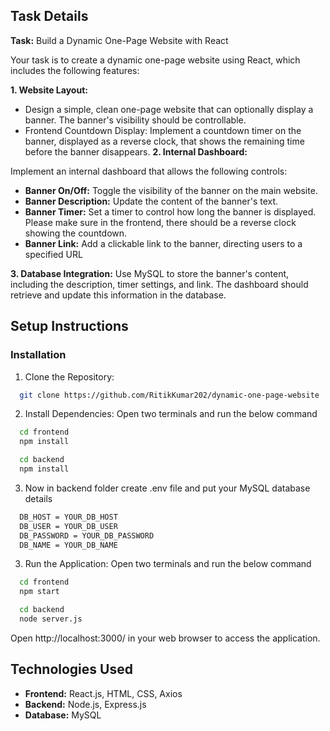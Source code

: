 ## Task Details

**Task:** Build a Dynamic One-Page Website with React

Your task is to create a dynamic one-page website using React, which includes the following features:

**1. Website Layout:**

- Design a simple, clean one-page website that can optionally display a banner. The banner's visibility should be controllable. 
- Frontend Countdown Display: Implement a countdown timer on the banner, displayed as a reverse clock, that shows the remaining time before the banner disappears.
**2. Internal Dashboard:**

Implement an internal dashboard that allows the following controls:
- **Banner On/Off:** Toggle the visibility of the banner on the main website.
- **Banner Description:** Update the content of the banner's text.
- **Banner Timer:** Set a timer to control how long the banner is displayed. Please make sure in the frontend, there should be a reverse clock showing the countdown. 
- **Banner Link:** Add a clickable link to the banner, directing users to a specified URL

**3. Database Integration:** Use MySQL to store the banner's content, including the description, timer settings, and link. The dashboard should retrieve and update this information in the database.
## Setup Instructions

### Installation

1. Clone the Repository:

```bash
  git clone https://github.com/RitikKumar202/dynamic-one-page-website
```

2. Install Dependencies: Open two terminals and run the below command
```bash
  cd frontend
  npm install

  cd backend
  npm install
```

3. Now in backend folder create .env file and put your MySQL database details
```bash
  DB_HOST = YOUR_DB_HOST
  DB_USER = YOUR_DB_USER
  DB_PASSWORD = YOUR_DB_PASSWORD
  DB_NAME = YOUR_DB_NAME
```

3. Run the Application: Open two terminals and run the below command
```bash
  cd frontend
  npm start

  cd backend
  node server.js
```
Open http://localhost:3000/ in your web browser to access the application.

    
## Technologies Used

- **Frontend:** React.js, HTML, CSS, Axios
- **Backend:** Node.js, Express.js
- **Database:** MySQL


